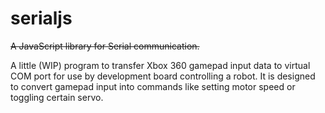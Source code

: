 # serialjs

~~A JavaScript library for Serial communication.~~

A little (WIP) program to transfer Xbox 360 gamepad input data to virtual
COM port for use by development board controlling a robot. It is designed
to convert gamepad input into commands like setting motor speed or toggling
certain servo.
